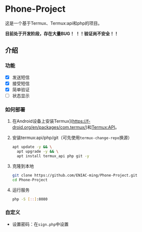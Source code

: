# Phone-Project

这是一个基于Termux、Termux:api和php的项目。

**目前处于开发阶段，存在大量BUG！**
**！！验证尚不安全！！**

## 介绍

### 功能

- [x] 发送短信
- [x] 接受短信
- [x] 简单验证
- [ ] 状态显示

### 如何部署

1. 在Android设备上安装Termux](https://f-droid.org/en/packages/com.termux/)和[Termux:API](https://f-droid.org/en/packages/com.termux.api/)。

2. 安装termux:api/php/git（可先使用`termux-change-repo`换源）
   ```sh
   apt update -y && \
     apt upgrade -y && \
     apt install termux_api php git -y
   ```

3. 克隆到本地
   ```sh
   git clone https://github.com/ENIAC-ming/Phone-Project.git
   cd Phone-Project
   ```

4. 运行服务
   ```sh
   php -S [::]:8080
   ```

### 自定义

- 设置密码：在`sign.php`中设置